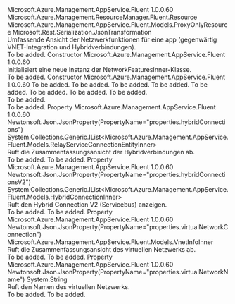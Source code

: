 <Type Name="NetworkFeaturesInner" FullName="Microsoft.Azure.Management.AppService.Fluent.Models.NetworkFeaturesInner">
  <TypeSignature Language="C#" Value="public class NetworkFeaturesInner : Microsoft.Azure.Management.AppService.Fluent.Models.ProxyOnlyResource" />
  <TypeSignature Language="ILAsm" Value=".class public auto ansi beforefieldinit NetworkFeaturesInner extends Microsoft.Azure.Management.AppService.Fluent.Models.ProxyOnlyResource" />
  <TypeSignature Language="DocId" Value="T:Microsoft.Azure.Management.AppService.Fluent.Models.NetworkFeaturesInner" />
  <TypeSignature Language="VB.NET" Value="Public Class NetworkFeaturesInner&#xA;Inherits ProxyOnlyResource" />
  <TypeSignature Language="F#" Value="type NetworkFeaturesInner = class&#xA;    inherit ProxyOnlyResource" />
  <AssemblyInfo>
    <AssemblyName>Microsoft.Azure.Management.AppService.Fluent</AssemblyName>
    <AssemblyVersion>1.0.0.60</AssemblyVersion>
  </AssemblyInfo>
  <Base>
    <BaseTypeName>Microsoft.Azure.Management.ResourceManager.Fluent.Resource</BaseTypeName>
    <BaseTypeName FrameworkAlternate="azure-dotnet">Microsoft.Azure.Management.AppService.Fluent.Models.ProxyOnlyResource</BaseTypeName>
  </Base>
  <Interfaces />
  <Attributes>
    <Attribute>
      <AttributeName>Microsoft.Rest.Serialization.JsonTransformation</AttributeName>
    </Attribute>
  </Attributes>
  <Docs>
    <summary>
            Umfassende Ansicht der Netzwerkfunktionen für eine app (gegenwärtig VNET-Integration und Hybridverbindungen).
            </summary>
    <remarks>To be added.</remarks>
  </Docs>
  <Members>
    <Member MemberName=".ctor">
      <MemberSignature Language="C#" Value="public NetworkFeaturesInner ();" />
      <MemberSignature Language="ILAsm" Value=".method public hidebysig specialname rtspecialname instance void .ctor() cil managed" />
      <MemberSignature Language="DocId" Value="M:Microsoft.Azure.Management.AppService.Fluent.Models.NetworkFeaturesInner.#ctor" />
      <MemberSignature Language="VB.NET" Value="Public Sub New ()" />
      <MemberType>Constructor</MemberType>
      <AssemblyInfo>
        <AssemblyName>Microsoft.Azure.Management.AppService.Fluent</AssemblyName>
        <AssemblyVersion>1.0.0.60</AssemblyVersion>
      </AssemblyInfo>
      <Parameters />
      <Docs>
        <summary>
            Initialisiert eine neue Instanz der NetworkFeaturesInner-Klasse.
            </summary>
        <remarks>To be added.</remarks>
      </Docs>
    </Member>
    <Member MemberName=".ctor">
      <MemberSignature Language="C#" Value="public NetworkFeaturesInner (string id = null, string name = null, string kind = null, string type = null, string virtualNetworkName = null, Microsoft.Azure.Management.AppService.Fluent.Models.VnetInfoInner virtualNetworkConnection = null, System.Collections.Generic.IList&lt;Microsoft.Azure.Management.AppService.Fluent.Models.RelayServiceConnectionEntityInner&gt; hybridConnections = null, System.Collections.Generic.IList&lt;Microsoft.Azure.Management.AppService.Fluent.Models.HybridConnectionInner&gt; hybridConnectionsV2 = null);" />
      <MemberSignature Language="ILAsm" Value=".method public hidebysig specialname rtspecialname instance void .ctor(string id, string name, string kind, string type, string virtualNetworkName, class Microsoft.Azure.Management.AppService.Fluent.Models.VnetInfoInner virtualNetworkConnection, class System.Collections.Generic.IList`1&lt;class Microsoft.Azure.Management.AppService.Fluent.Models.RelayServiceConnectionEntityInner&gt; hybridConnections, class System.Collections.Generic.IList`1&lt;class Microsoft.Azure.Management.AppService.Fluent.Models.HybridConnectionInner&gt; hybridConnectionsV2) cil managed" />
      <MemberSignature Language="DocId" Value="M:Microsoft.Azure.Management.AppService.Fluent.Models.NetworkFeaturesInner.#ctor(System.String,System.String,System.String,System.String,System.String,Microsoft.Azure.Management.AppService.Fluent.Models.VnetInfoInner,System.Collections.Generic.IList{Microsoft.Azure.Management.AppService.Fluent.Models.RelayServiceConnectionEntityInner},System.Collections.Generic.IList{Microsoft.Azure.Management.AppService.Fluent.Models.HybridConnectionInner})" />
      <MemberSignature Language="VB.NET" Value="Public Sub New (Optional id As String = null, Optional name As String = null, Optional kind As String = null, Optional type As String = null, Optional virtualNetworkName As String = null, Optional virtualNetworkConnection As VnetInfoInner = null, Optional hybridConnections As IList(Of RelayServiceConnectionEntityInner) = null, Optional hybridConnectionsV2 As IList(Of HybridConnectionInner) = null)" />
      <MemberSignature Language="F#" Value="new Microsoft.Azure.Management.AppService.Fluent.Models.NetworkFeaturesInner : string * string * string * string * string * Microsoft.Azure.Management.AppService.Fluent.Models.VnetInfoInner * System.Collections.Generic.IList&lt;Microsoft.Azure.Management.AppService.Fluent.Models.RelayServiceConnectionEntityInner&gt; * System.Collections.Generic.IList&lt;Microsoft.Azure.Management.AppService.Fluent.Models.HybridConnectionInner&gt; -&gt; Microsoft.Azure.Management.AppService.Fluent.Models.NetworkFeaturesInner" Usage="new Microsoft.Azure.Management.AppService.Fluent.Models.NetworkFeaturesInner (id, name, kind, type, virtualNetworkName, virtualNetworkConnection, hybridConnections, hybridConnectionsV2)" />
      <MemberType>Constructor</MemberType>
      <AssemblyInfo>
        <AssemblyName>Microsoft.Azure.Management.AppService.Fluent</AssemblyName>
        <AssemblyVersion>1.0.0.60</AssemblyVersion>
      </AssemblyInfo>
      <Parameters>
        <Parameter Name="id" Type="System.String" />
        <Parameter Name="name" Type="System.String" />
        <Parameter Name="kind" Type="System.String" />
        <Parameter Name="type" Type="System.String" />
        <Parameter Name="virtualNetworkName" Type="System.String" />
        <Parameter Name="virtualNetworkConnection" Type="Microsoft.Azure.Management.AppService.Fluent.Models.VnetInfoInner" />
        <Parameter Name="hybridConnections" Type="System.Collections.Generic.IList&lt;Microsoft.Azure.Management.AppService.Fluent.Models.RelayServiceConnectionEntityInner&gt;" />
        <Parameter Name="hybridConnectionsV2" Type="System.Collections.Generic.IList&lt;Microsoft.Azure.Management.AppService.Fluent.Models.HybridConnectionInner&gt;" />
      </Parameters>
      <Docs>
        <param name="id">To be added.</param>
        <param name="name">To be added.</param>
        <param name="kind">To be added.</param>
        <param name="type">To be added.</param>
        <param name="virtualNetworkName">To be added.</param>
        <param name="virtualNetworkConnection">To be added.</param>
        <param name="hybridConnections">To be added.</param>
        <param name="hybridConnectionsV2">To be added.</param>
        <summary>To be added.</summary>
        <remarks>To be added.</remarks>
      </Docs>
    </Member>
    <Member MemberName="HybridConnections">
      <MemberSignature Language="C#" Value="public System.Collections.Generic.IList&lt;Microsoft.Azure.Management.AppService.Fluent.Models.RelayServiceConnectionEntityInner&gt; HybridConnections { get; }" />
      <MemberSignature Language="ILAsm" Value=".property instance class System.Collections.Generic.IList`1&lt;class Microsoft.Azure.Management.AppService.Fluent.Models.RelayServiceConnectionEntityInner&gt; HybridConnections" />
      <MemberSignature Language="DocId" Value="P:Microsoft.Azure.Management.AppService.Fluent.Models.NetworkFeaturesInner.HybridConnections" />
      <MemberSignature Language="VB.NET" Value="Public ReadOnly Property HybridConnections As IList(Of RelayServiceConnectionEntityInner)" />
      <MemberSignature Language="F#" Value="member this.HybridConnections : System.Collections.Generic.IList&lt;Microsoft.Azure.Management.AppService.Fluent.Models.RelayServiceConnectionEntityInner&gt;" Usage="Microsoft.Azure.Management.AppService.Fluent.Models.NetworkFeaturesInner.HybridConnections" />
      <MemberType>Property</MemberType>
      <AssemblyInfo>
        <AssemblyName>Microsoft.Azure.Management.AppService.Fluent</AssemblyName>
        <AssemblyVersion>1.0.0.60</AssemblyVersion>
      </AssemblyInfo>
      <Attributes>
        <Attribute>
          <AttributeName>Newtonsoft.Json.JsonProperty(PropertyName="properties.hybridConnections")</AttributeName>
        </Attribute>
      </Attributes>
      <ReturnValue>
        <ReturnType>System.Collections.Generic.IList&lt;Microsoft.Azure.Management.AppService.Fluent.Models.RelayServiceConnectionEntityInner&gt;</ReturnType>
      </ReturnValue>
      <Docs>
        <summary>
            Ruft die Zusammenfassungsansicht der Hybridverbindungen ab.
            </summary>
        <value>To be added.</value>
        <remarks>To be added.</remarks>
      </Docs>
    </Member>
    <Member MemberName="HybridConnectionsV2">
      <MemberSignature Language="C#" Value="public System.Collections.Generic.IList&lt;Microsoft.Azure.Management.AppService.Fluent.Models.HybridConnectionInner&gt; HybridConnectionsV2 { get; }" />
      <MemberSignature Language="ILAsm" Value=".property instance class System.Collections.Generic.IList`1&lt;class Microsoft.Azure.Management.AppService.Fluent.Models.HybridConnectionInner&gt; HybridConnectionsV2" />
      <MemberSignature Language="DocId" Value="P:Microsoft.Azure.Management.AppService.Fluent.Models.NetworkFeaturesInner.HybridConnectionsV2" />
      <MemberSignature Language="VB.NET" Value="Public ReadOnly Property HybridConnectionsV2 As IList(Of HybridConnectionInner)" />
      <MemberSignature Language="F#" Value="member this.HybridConnectionsV2 : System.Collections.Generic.IList&lt;Microsoft.Azure.Management.AppService.Fluent.Models.HybridConnectionInner&gt;" Usage="Microsoft.Azure.Management.AppService.Fluent.Models.NetworkFeaturesInner.HybridConnectionsV2" />
      <MemberType>Property</MemberType>
      <AssemblyInfo>
        <AssemblyName>Microsoft.Azure.Management.AppService.Fluent</AssemblyName>
        <AssemblyVersion>1.0.0.60</AssemblyVersion>
      </AssemblyInfo>
      <Attributes>
        <Attribute>
          <AttributeName>Newtonsoft.Json.JsonProperty(PropertyName="properties.hybridConnectionsV2")</AttributeName>
        </Attribute>
      </Attributes>
      <ReturnValue>
        <ReturnType>System.Collections.Generic.IList&lt;Microsoft.Azure.Management.AppService.Fluent.Models.HybridConnectionInner&gt;</ReturnType>
      </ReturnValue>
      <Docs>
        <summary>
            Ruft den Hybrid Connection V2 (Servicebus) anzeigen.
            </summary>
        <value>To be added.</value>
        <remarks>To be added.</remarks>
      </Docs>
    </Member>
    <Member MemberName="VirtualNetworkConnection">
      <MemberSignature Language="C#" Value="public Microsoft.Azure.Management.AppService.Fluent.Models.VnetInfoInner VirtualNetworkConnection { get; }" />
      <MemberSignature Language="ILAsm" Value=".property instance class Microsoft.Azure.Management.AppService.Fluent.Models.VnetInfoInner VirtualNetworkConnection" />
      <MemberSignature Language="DocId" Value="P:Microsoft.Azure.Management.AppService.Fluent.Models.NetworkFeaturesInner.VirtualNetworkConnection" />
      <MemberSignature Language="VB.NET" Value="Public ReadOnly Property VirtualNetworkConnection As VnetInfoInner" />
      <MemberSignature Language="F#" Value="member this.VirtualNetworkConnection : Microsoft.Azure.Management.AppService.Fluent.Models.VnetInfoInner" Usage="Microsoft.Azure.Management.AppService.Fluent.Models.NetworkFeaturesInner.VirtualNetworkConnection" />
      <MemberType>Property</MemberType>
      <AssemblyInfo>
        <AssemblyName>Microsoft.Azure.Management.AppService.Fluent</AssemblyName>
        <AssemblyVersion>1.0.0.60</AssemblyVersion>
      </AssemblyInfo>
      <Attributes>
        <Attribute>
          <AttributeName>Newtonsoft.Json.JsonProperty(PropertyName="properties.virtualNetworkConnection")</AttributeName>
        </Attribute>
      </Attributes>
      <ReturnValue>
        <ReturnType>Microsoft.Azure.Management.AppService.Fluent.Models.VnetInfoInner</ReturnType>
      </ReturnValue>
      <Docs>
        <summary>
            Ruft die Zusammenfassungsansicht des virtuellen Netzwerks ab.
            </summary>
        <value>To be added.</value>
        <remarks>To be added.</remarks>
      </Docs>
    </Member>
    <Member MemberName="VirtualNetworkName">
      <MemberSignature Language="C#" Value="public string VirtualNetworkName { get; }" />
      <MemberSignature Language="ILAsm" Value=".property instance string VirtualNetworkName" />
      <MemberSignature Language="DocId" Value="P:Microsoft.Azure.Management.AppService.Fluent.Models.NetworkFeaturesInner.VirtualNetworkName" />
      <MemberSignature Language="VB.NET" Value="Public ReadOnly Property VirtualNetworkName As String" />
      <MemberSignature Language="F#" Value="member this.VirtualNetworkName : string" Usage="Microsoft.Azure.Management.AppService.Fluent.Models.NetworkFeaturesInner.VirtualNetworkName" />
      <MemberType>Property</MemberType>
      <AssemblyInfo>
        <AssemblyName>Microsoft.Azure.Management.AppService.Fluent</AssemblyName>
        <AssemblyVersion>1.0.0.60</AssemblyVersion>
      </AssemblyInfo>
      <Attributes>
        <Attribute>
          <AttributeName>Newtonsoft.Json.JsonProperty(PropertyName="properties.virtualNetworkName")</AttributeName>
        </Attribute>
      </Attributes>
      <ReturnValue>
        <ReturnType>System.String</ReturnType>
      </ReturnValue>
      <Docs>
        <summary>
            Ruft den Namen des virtuellen Netzwerks.
            </summary>
        <value>To be added.</value>
        <remarks>To be added.</remarks>
      </Docs>
    </Member>
  </Members>
</Type>